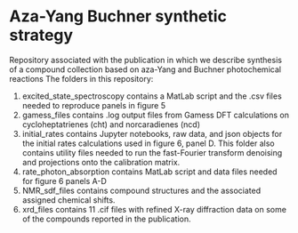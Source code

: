 # Aza-Yang Buchner synthetic strategy
Repository associated with the publication in which we describe synthesis of a compound collection based on aza-Yang and Buchner photochemical reactions
The folders in this repository:
1) excited_state_spectroscopy contains a MatLab script and the .csv files needed to reproduce panels in figure 5
2) gamess_files contains .log output files from Gamess DFT calculations on cycloheptatrienes (cht) and norcaradienes (ncd)
3) initial_rates contains Jupyter notebooks, raw data, and json objects for the initial rates calculations used in figure 6, panel D. This folder also contains utility files needed to run the fast-Fourier transform denoising and projections onto the calibration matrix.
4) rate_photon_absorption contains MatLab script and data files needed for figure 6 panels A-D
5) NMR_sdf_files contains compound structures and the associated assigned chemical shifts.
6) xrd_files contains 11 .cif files with refined X-ray diffraction data on some of the compounds reported in the publication.

